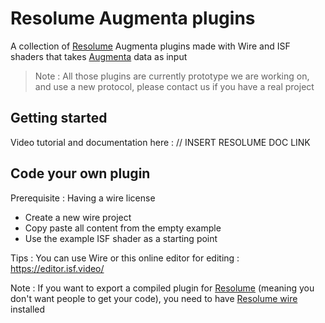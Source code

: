 # Resolume Augmenta plugins

A collection of [Resolume](https://resolume.com/) Augmenta plugins made with Wire and ISF shaders that takes [Augmenta](https://www.augmenta.tech) data as input

> Note : All those plugins are currently prototype we are working on, and use a new protocol, please contact us if you have a real project

## Getting started

Video tutorial and documentation here : // INSERT RESOLUME DOC LINK

## Code your own plugin

Prerequisite : Having a wire license

- Create a new wire project
- Copy paste all content from the empty example
- Use the example ISF shader as a starting point

Tips : You can use Wire or this online editor for editing : https://editor.isf.video/

Note : If you want to export a compiled plugin for [Resolume](https://resolume.com/) (meaning you don't want people to get your code), you need to have [Resolume wire](https://resolume.com/software/wire) installed
